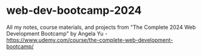 # web-dev-bootcamp-2024
All my notes, course materials, and projects from "The Complete 2024 Web Development Bootcamp" by Angela Yu - https://www.udemy.com/course/the-complete-web-development-bootcamp/
